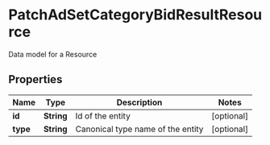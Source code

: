 

# PatchAdSetCategoryBidResultResource

Data model for a Resource

## Properties

| Name | Type | Description | Notes |
|------------ | ------------- | ------------- | -------------|
|**id** | **String** | Id of the entity |  [optional] |
|**type** | **String** | Canonical type name of the entity |  [optional] |



